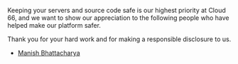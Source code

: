 <!-- usedin: [ _general/account] - post: -->

Keeping your servers and source code safe is our highest priority at Cloud 66, and we want to show our appreciation to the following people who have helped make our platform safer.

Thank you for your hard work and for making a responsible disclosure to us.

- [Manish Bhattacharya](http://manishbhattacharya.com/)
